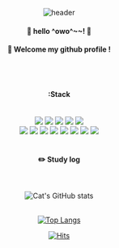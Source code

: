
<div align="center">

![header](https://capsule-render.vercel.app/api?type=cylinder&color=000000&height=150&section=header&text=catgoesmeowo&fontColor=ffffff&fontSize=70&animation=fadeIn&fontAlignY=55)
####  :wave: hello ^owo^~~! 👋
####  :wave: Welcome my github profile !
  
 <br/>
 <br/>
  
####  :Stack
  
 <br/>
  
<img src="https://img.shields.io/badge/JAVA-007396?style=for-the-badge&logo=Java&logoColor=white">
<img src="https://img.shields.io/badge/JavaScript-F7DF1E?style=for-the-badge&logo=JavaScript&logoColor=white">
<img src="https://img.shields.io/badge/Spring-6DB33F?style=for-the-badge&logo=Spring&logoColor=white">
<img src="https://img.shields.io/badge/HTML5-E34F26?style=for-the-badge&logo=HTML5&logoColor=white">
<img src="https://img.shields.io/badge/CSS3-1572B6?style=for-the-badge&logo=CSS3&logoColor=white"> <br>
<img src="https://img.shields.io/badge/MySQL-4479A1?style=for-the-badge&logo=MySQL&logoColor=white">
<img src="https://img.shields.io/badge/PHP-4479A1?style=for-the-badge&logo=PHP&logoColor=#777BB4">
<img src="https://img.shields.io/badge/Python-3776AB?style=for-the-badge&logo=Python&logoColor=white">
<img src="https://img.shields.io/badge/vuedotjs-3776AB?style=for-the-badge&logo=vuedotjs&logoColor=#4FC08D">
<img src="https://img.shields.io/badge/Laravel-3776AB?style=for-the-badge&logo=Laravel&logoColor=#FF2D20">
<img src="https://img.shields.io/badge/github-181717?style=for-the-badge&logo=github&logoColor=white">
<img src="https://img.shields.io/badge/VSCode-007ACC?style=for-the-badge&logo=VisualStudioCode&logoColor=white">
<img src="https://img.shields.io/badge/mariadb-007ACC?style=for-the-badge&logo=mariadb&logoColor=#003545">
 
   <br/>
   <br/>

#### :pencil2: Study log
 
  <br/>

![Cat's GitHub stats](https://github-readme-stats.vercel.app/api?username=catgoesmeowo&show_icons=true&theme=vision-friendly-dark)
<br/>
   <br/>
   
[![Top Langs](https://github-readme-stats.vercel.app/api/top-langs/?username=catgoesmeowo&langs_count=8)](https://github.com/catgoesmeowo/github-readme-stats)

[![Hits](https://hits.seeyoufarm.com/api/count/incr/badge.svg?url=https%3A%2F%2Fgithub.com%2Fcatgoesmeowo%2Fhit-counter&count_bg=%23EFA3FF&title_bg=%23D5A9A9&icon=&icon_color=%23FFFFFF&title=hits&edge_flat=false)](https://hits.seeyoufarm.com)

</div>
